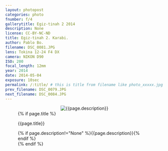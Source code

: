 ```yaml
---
layout: photopost
categories: photo
fnumber: f/4
gallerytitle: Egiz-tinah 2 2014
description: None
license: CC-BY-NC-ND
title: Egiz-tinah 2. Karabi.
author: Pablo Bo.
filename: DSC_0081.JPG
lens: Tokina 12-24 F4 DX
camera: NIKON D90
ISO: 200
focal_length: 12mm
year: 2014
date: 2014-05-04
exposure: 10sec
permalink: /:title/ # this is title from filename like photo_xxxxx.jpg
prev_filename: DSC_0079.JPG
next_filename: DSC_0084.JPG
---
```


<figure style="">
<div id="photo" style="text-align: center;">
<img class="" src="{{ site.url }}/images/gallery/{{page.year}}/{{page.gallerytitle}}/{{page.filename}}" alt="{{page.description}}">
</div>
{% if page.title %}
<figcaption><p>{{page.title}}</p>{% if page.description!="None" %}{{page.description}}{% endif %}</figcaption>
{% endif %}
</figure>
